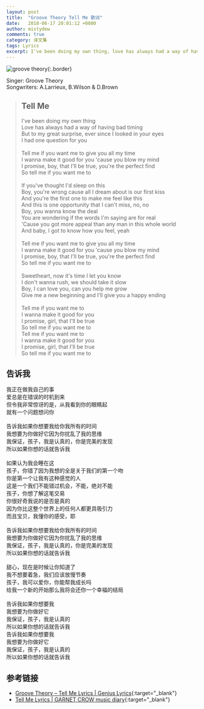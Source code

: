 ```yaml
---
layout: post
title:  "Groove Theory Tell Me 歌词"
date:   2018-06-17 20:01:12 +0800
author: mistydew
comments: true
category: 译文集
tags: Lyrics
excerpt: I've been doing my own thing, love has always had a way of having bad timing. But to my great surprise, ever since I looked in your eyes, I had one question for you.
---
```

![groove theory](https://is1-ssl.mzstatic.com/image/thumb/Music/v4/dd/5c/4d/dd5c4d8d-9ca9-9d0b-e0fe-4cad0476c7ba/source/600x600bb.jpg){:.border}

Singer: Groove Theory<br>
Songwriters: A.Larrieux, B.Wilson & D.Brown

<blockquote class="original">
  <h2>Tell Me</h2>
  <p>
    I've been doing my own thing<br>
    Love has always had a way of having bad timing<br>
    But to my great surprise, ever since I looked in your eyes<br>
    I had one question for you<br>
    <br>
    Tell me if you want me to give you all my time<br>
    I wanna make it good for you 'cause you blow my mind<br>
    I promise, boy, that I'll be true, you're the perfect find<br>
    So tell me if you want me to<br>
    <br>
    If you've thought I'd sleep on this<br>
    Boy, you're wrong cause all I dream about is our first kiss<br>
    And you're the first one to make me feel like this<br>
    And this is one opportunity that I can't miss, no, no<br>
    Boy, you wanna know the deal<br>
    You are wondering if the words I'm saying are for real<br>
    'Cause you got more appeal than any man in this whole world<br>
    And baby, I got to know how you feel, yeah<br>
    <br>
    Tell me if you want me to give you all my time<br>
    I wanna make it good for you 'cause you blow my mind<br>
    I promise, boy, that I'll be true, you're the perfect find<br>
    So tell me if you want me to<br>
    <br>
    Sweetheart, now it's time I let you know<br>
    I don't wanna rush, we should take it slow<br>
    Boy, I can love you, can you help me grow<br>
    Give me a new beginning and I'll give you a happy ending<br>
    <br>
    Tell me if you want me to<br>
    I wanna make it good for you<br>
    I promise, girl, that I'll be true<br>
    So tell me if you want me to<br>
    Tell me if you want me to<br>
    I wanna make it good for you<br>
    I promise, girl, that I'll be true<br>
    So tell me if you want me to
  </p>
</blockquote>

<div class="translation">
  <h2>告诉我</h2>
  <p>
    我正在做我自己的事<br>
    爱总是在错误的时机到来<br>
    但令我非常惊讶的是，从我看到你的眼睛起<br>
    就有一个问题想问你<br>
    <br>
    告诉我如果你想要我给你我所有的时间<br>
    我想要为你做好它因为你扰乱了我的思维<br>
    我保证，孩子，我是认真的，你是完美的发现<br>
    所以如果你想的话就告诉我<br>
    <br>
    如果认为我会睡在这<br>
    孩子，你错了因为我想的全是关于我们的第一个吻<br>
    你是第一个让我有这种感觉的人<br>
    这是一个我们不能错过机会，不能，绝对不能<br>
    孩子，你想了解这笔交易<br>
    你很好奇我说的是否是真的<br>
    因为你比这整个世界上的任何人都更具吸引力<br>
    而且宝贝，我懂你的感受，耶<br>
    <br>
    告诉我如果你想要我给你我所有的时间<br>
    我想要为你做好它因为你扰乱了我的思维<br>
    我保证，孩子，我是认真的，你是完美的发现<br>
    所以如果你想的话就告诉我<br>
    <br>
    甜心，现在是时候让你知道了<br>
    我不想要着急，我们应该放慢节奏<br>
    孩子，我可以爱你，你能帮我成长吗<br>
    给我一个新的开始那么我将会还你一个幸福的结局<br>
    <br>
    告诉我如果你想要我<br>
    我想要为你做好它<br>
    我保证，孩子，我是认真的<br>
    所以如果你想的话就告诉我<br>
    告诉我如果你想要我<br>
    我想要为你做好它<br>
    我保证，孩子，我是认真的<br>
    所以如果你想的话就告诉我
  </p>
</div>

## 参考链接

* [Groove Theory – Tell Me Lyrics \| Genius Lyrics](https://genius.com/Groove-theory-tell-me-lyrics){:target="_blank"}
* [Tell Me Lyrics \| GARNET CROW music diary](https://crowsub.github.io/lyrics/featuring/Tell%20Me.html){:target="_blank"}
